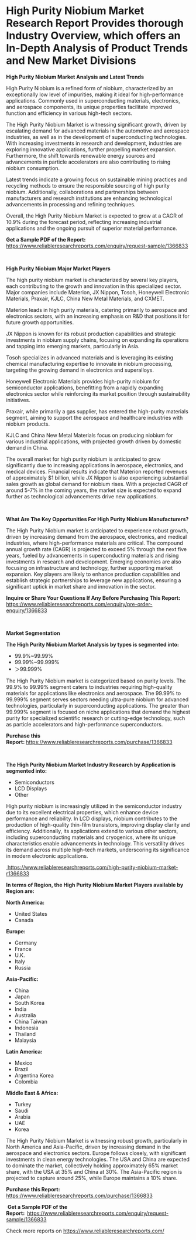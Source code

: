 <p><h1>High Purity Niobium Market Research Report Provides thorough Industry Overview, which offers an In-Depth Analysis of Product Trends and New Market Divisions</h1></p><p><strong>High Purity Niobium Market Analysis and Latest Trends</strong></p>
<p><p>High Purity Niobium is a refined form of niobium, characterized by an exceptionally low level of impurities, making it ideal for high-performance applications. Commonly used in superconducting materials, electronics, and aerospace components, its unique properties facilitate improved function and efficiency in various high-tech sectors.</p><p>The High Purity Niobium Market is witnessing significant growth, driven by escalating demand for advanced materials in the automotive and aerospace industries, as well as in the development of superconducting technologies. With increasing investments in research and development, industries are exploring innovative applications, further propelling market expansion. Furthermore, the shift towards renewable energy sources and advancements in particle accelerators are also contributing to rising niobium consumption.</p><p>Latest trends indicate a growing focus on sustainable mining practices and recycling methods to ensure the responsible sourcing of high purity niobium. Additionally, collaborations and partnerships between manufacturers and research institutions are enhancing technological advancements in processing and refining techniques.</p><p>Overall, the High Purity Niobium Market is expected to grow at a CAGR of 10.9% during the forecast period, reflecting increasing industrial applications and the ongoing pursuit of superior material performance.</p></p>
<p><strong>Get a Sample PDF of the Report:&nbsp;</strong> <a href="https://www.reliableresearchreports.com/enquiry/request-sample/1366833?utm_campaign=2930&utm_medium=2&utm_source=Github&utm_content=ia&utm_term=22032025&utm_id=high-purity-niobium">https://www.reliableresearchreports.com/enquiry/request-sample/1366833</a></p>
<p>&nbsp;</p>
<p><strong>High Purity Niobium Major Market Players</strong></p>
<p><p>The high purity niobium market is characterized by several key players, each contributing to the growth and innovation in this specialized sector. Major companies include Materion, JX Nippon, Tosoh, Honeywell Electronic Materials, Praxair, KJLC, China New Metal Materials, and CXMET. </p><p>Materion leads in high purity materials, catering primarily to aerospace and electronics sectors, with an increasing emphasis on R&D that positions it for future growth opportunities.</p><p>JX Nippon is known for its robust production capabilities and strategic investments in niobium supply chains, focusing on expanding its operations and tapping into emerging markets, particularly in Asia.</p><p>Tosoh specializes in advanced materials and is leveraging its existing chemical manufacturing expertise to innovate in niobium processing, targeting the growing demand in electronics and superalloys.</p><p>Honeywell Electronic Materials provides high-purity niobium for semiconductor applications, benefitting from a rapidly expanding electronics sector while reinforcing its market position through sustainability initiatives.</p><p>Praxair, while primarily a gas supplier, has entered the high-purity materials segment, aiming to support the aerospace and healthcare industries with niobium products.</p><p>KJLC and China New Metal Materials focus on producing niobium for various industrial applications, with projected growth driven by domestic demand in China.</p><p>The overall market for high purity niobium is anticipated to grow significantly due to increasing applications in aerospace, electronics, and medical devices. Financial results indicate that Materion reported revenues of approximately $1 billion, while JX Nippon is also experiencing substantial sales growth as global demand for niobium rises. With a projected CAGR of around 5-7% in the coming years, the market size is expected to expand further as technological advancements drive new applications.</p></p>
<p>&nbsp;</p>
<p><strong>What Are The Key Opportunities For High Purity Niobium Manufacturers?</strong></p>
<p><p>The High Purity Niobium market is anticipated to experience robust growth, driven by increasing demand from the aerospace, electronics, and medical industries, where high-performance materials are critical. The compound annual growth rate (CAGR) is projected to exceed 5% through the next five years, fueled by advancements in superconducting materials and rising investments in research and development. Emerging economies are also focusing on infrastructure and technology, further supporting market expansion. Key players are likely to enhance production capabilities and establish strategic partnerships to leverage new applications, ensuring a significant uptick in market share and innovation in the sector.</p></p>
<p><strong>Inquire or Share Your Questions If Any Before Purchasing This Report:</strong> <a href="https://www.reliableresearchreports.com/enquiry/pre-order-enquiry/1366833?utm_campaign=2930&utm_medium=2&utm_source=Github&utm_content=ia&utm_term=22032025&utm_id=high-purity-niobium">https://www.reliableresearchreports.com/enquiry/pre-order-enquiry/1366833</a></p>
<p>&nbsp;</p>
<p><strong>Market Segmentation</strong></p>
<p><strong>The High Purity Niobium Market Analysis by types is segmented into:</strong></p>
<p><ul><li>99.9%~99.99%</li><li>99.99%~99.999%</li><li>＞99.999%</li></ul></p>
<p><p>The High Purity Niobium market is categorized based on purity levels. The 99.9% to 99.99% segment caters to industries requiring high-quality materials for applications like electronics and aerospace. The 99.99% to 99.999% segment serves sectors needing ultra-pure niobium for advanced technologies, particularly in superconducting applications. The greater than 99.999% segment is focused on niche applications that demand the highest purity for specialized scientific research or cutting-edge technology, such as particle accelerators and high-performance superconductors.</p></p>
<p><strong>Purchase this Report:&nbsp;</strong><a href="https://www.reliableresearchreports.com/purchase/1366833?utm_campaign=2930&utm_medium=2&utm_source=Github&utm_content=ia&utm_term=22032025&utm_id=high-purity-niobium">https://www.reliableresearchreports.com/purchase/1366833</a></p>
<p>&nbsp;</p>
<p><strong>The High Purity Niobium Market Industry Research by Application is segmented into:</strong></p>
<p><ul><li>Semiconductors</li><li>LCD Displays</li><li>Other</li></ul></p>
<p><p>High purity niobium is increasingly utilized in the semiconductor industry due to its excellent electrical properties, which enhance device performance and reliability. In LCD displays, niobium contributes to the production of high-quality thin-film transistors, improving display clarity and efficiency. Additionally, its applications extend to various other sectors, including superconducting materials and cryogenics, where its unique characteristics enable advancements in technology. This versatility drives its demand across multiple high-tech markets, underscoring its significance in modern electronic applications.</p></p>
<p><a href="https://www.reliableresearchreports.com/high-purity-niobium-market-r1366833?utm_campaign=2930&utm_medium=2&utm_source=Github&utm_content=ia&utm_term=22032025&utm_id=high-purity-niobium">&nbsp;https://www.reliableresearchreports.com/high-purity-niobium-market-r1366833</a></p>
<p><strong>In terms of Region, the High Purity Niobium Market Players available by Region are:</strong></p>
<p>
    <p> <strong> North America: </strong>
        <ul>
            <li>United States</li>
            <li>Canada</li>
        </ul>
        </p> 
    <p> <strong> Europe: </strong>
        <ul>
            <li>Germany</li>
            <li>France</li>
            <li>U.K.</li>
            <li>Italy</li>
            <li>Russia</li>
        </ul>
        </p> 
    <p> <strong> Asia-Pacific: </strong>
        <ul>
            <li>China</li>
            <li>Japan</li>
            <li>South Korea</li>
            <li>India</li>
            <li>Australia</li>
            <li>China Taiwan</li>
            <li>Indonesia</li>
            <li>Thailand</li>
            <li>Malaysia</li>
        </ul>
        </p> 
    <p> <strong> Latin America: </strong>
        <ul>
            <li>Mexico</li>
            <li>Brazil</li>
            <li>Argentina Korea</li>
            <li>Colombia</li>
        </ul>
        </p> 
    <p> <strong> Middle East & Africa: </strong>
        <ul>
            <li>Turkey</li>
            <li>Saudi</li>
            <li>Arabia</li>
            <li>UAE</li>
            <li>Korea</li>
        </ul>
    </p>
    </p>
<p><p>The High Purity Niobium Market is witnessing robust growth, particularly in North America and Asia-Pacific, driven by increasing demand in the aerospace and electronics sectors. Europe follows closely, with significant investments in clean energy technologies. The USA and China are expected to dominate the market, collectively holding approximately 65% market share, with the USA at 35% and China at 30%. The Asia-Pacific region is projected to capture around 25%, while Europe maintains a 10% share. </p></p>
<p><strong>Purchase this Report: </strong><a href="https://www.reliableresearchreports.com/purchase/1366833?utm_campaign=2930&utm_medium=2&utm_source=Github&utm_content=ia&utm_term=22032025&utm_id=high-purity-niobium">https://www.reliableresearchreports.com/purchase/1366833</a></p>
<p>&nbsp;<strong>Get a Sample PDF of the Report:&nbsp;&nbsp;</strong><a href="https://www.reliableresearchreports.com/enquiry/request-sample/1366833?utm_campaign=2930&utm_medium=2&utm_source=Github&utm_content=ia&utm_term=22032025&utm_id=high-purity-niobium">https://www.reliableresearchreports.com/enquiry/request-sample/1366833</a></p>
<p><strong></strong></p>
<p>Check more reports on <a href="https://www.reliableresearchreports.com/?utm_campaign=2930&utm_medium=2&utm_source=Github&utm_content=ia&utm_term=22032025&utm_id=high-purity-niobium">https://www.reliableresearchreports.com/</a></p>